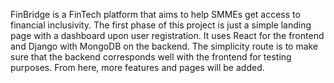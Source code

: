 FinBridge is a FinTech platform that aims to help SMMEs get access to financial inclusivity. The first phase of this project is just a simple landing page with a dashboard upon user registration. It uses React for the frontend and Django with MongoDB on the backend. The simplicity route is to make sure that the backend corresponds well with the frontend for testing purposes. From here, more features and pages will be added.
